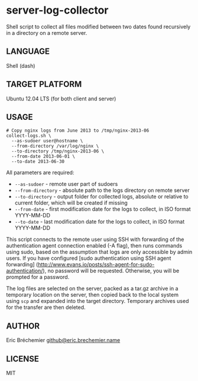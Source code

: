 server-log-collector
====================

Shell script to collect all files modified between two dates
found recursively in a directory on a remote server.

## LANGUAGE ##

Shell (dash)

## TARGET PLATFORM ##

Ubuntu 12.04 LTS (for both client and server)

## USAGE ##

    # Copy nginx logs from June 2013 to /tmp/nginx-2013-06
    collect-logs.sh \
      --as-sudoer user@hostname \
      --from-directory /var/log/nginx \
      --to-directory /tmp/nginx-2013-06 \
      --from-date 2013-06-01 \
      --to-date 2013-06-30

All parameters are required:

  * `--as-sudoer` - remote user part of sudoers
  * `--from-directory` - absolute path to the logs directory on remote server
  * `--to-directory` - output folder for collected logs,
                       absolute or relative to current folder,
                       which will be created if missing
  * `--from-date` - first modification date for the logs to collect,
                    in ISO format YYYY-MM-DD
  * `--to-date` - last modification date for the logs to collect,
                  in ISO format YYYY-MM-DD

This script connects to the remote user using SSH with forwarding of the
authentication agent connection enabled (-A flag), then runs commands using
sudo, based on the assumption that logs are only accessible by admin users.
If you have configured [sudo authentication using SSH agent forwarding]
(http://www.evans.io/posts/ssh-agent-for-sudo-authentication/), no password
will be requested. Otherwise, you will be prompted for a password.

The log files are selected on the server, packed as a tar.gz archive
in a temporary location on the server, then copied back to the local system
using `scp` and expanded into the target directory. Temporary archives used
for the transfer are then deleted.

## AUTHOR ##

Eric Bréchemier <github@eric.brechemier.name>

## LICENSE ##

MIT
